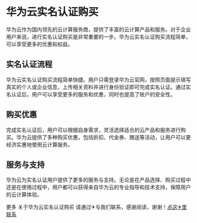 # 华为云实名认证购买

华为云作为国内领先的云计算服务商，提供了丰富的云计算产品和服务。对于企业用户来说，进行实名认证购买是非常重要的一步。华为云实名认证购买流程简单，可以享受更多的优惠和权益。

## 实名认证流程

华为云实名认证购买流程简单快捷。用户只需登录华为云官网，按照页面提示填写真实的个人或企业信息，上传相关资料并进行身份验证即可完成实名认证。通过实名认证后，用户可以享受更多的服务和优惠，同时也提高了账户的安全性。

## 购买优惠

完成实名认证后，用户可以根据自身需求，灵活选择适合的云产品和服务进行购买。华为云提供了多种购买优惠，包括折扣、代金券、赠送等活动，让用户可以更经济实惠地使用云计算服务。

## 服务与支持

华为云为实名认证用户提供了更多的服务与支持。无论是在产品选择、购买过程中还是在使用过程中，用户都可以获得来自华为云的专业指导和技术支持，保障用户的云计算体验。

更多 关于华为云实名认证购买 请通过✈与我们联系，感谢阅读，谢谢！[点这✈里联系](https://sms.k02.cc)